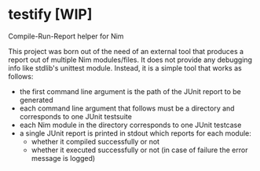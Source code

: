 # testify [WIP]
Compile-Run-Report helper for Nim

This project was born out of the need of an external tool that produces a report out of multiple Nim modules/files.
It does not provide any debugging info like stdlib's unittest module. Instead, it is a simple tool that works as follows:
  * the first command line argument is the path of the JUnit report to be generated
  * each command line argument that follows must be a directory and corresponds to one JUnit testsuite
  * each Nim module in the directory corresponds to one JUnit testcase
  * a single JUnit report is printed in stdout which reports for each module:
    * whether it compiled successfully or not
    * whether it executed successfully or not (in case of failure the error message is logged)
